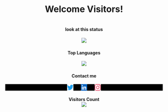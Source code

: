 <h1 align="center">Welcome Visitors!<h1>

<h4 align="center">look at this status</h4>

<p align="center">
    <img width="350px" src="https://github-readme-stats.vercel.app/api?username=Kodaiwya&show_icons=true&theme=swift&layout=compact">
</p>

<h4 align="center">Top Languages</h4>

<p align="center">
    <img width="300px" src="https://github-readme-stats.vercel.app/api/top-langs/?username=Kodaiwya&layout=compact&theme=swift">
</p>

<h4 align="center">Contact me</h4>

<p align="center" style="background:black">
  <a href="https://twitter.com/Kodaiwya" target="_blank">
    <img width="4%" align="center" src="./src/twitter.svg" alt="twitter"/>  
  </a>
  <a href="https://linkedin.com/in/Kodaiwya" target="_blank">
    <img style="margin-left:20px;margin-right:20px;" width="4%" align="center" src="./src/linkedin.svg" alt="linkedin"/>
  </a>
  <a href="https://instagram.com/Kodaiwya" target="_blank">
    <img width="4%" align="center" src="./src/instagram.svg" alt="instagram"/>
  </a>
</p>

<h4 align="center">
    Visitors Count <br>
    <img src="https://profile-counter.glitch.me/Kodaiwya/count.svg" width="30%">
</h4>